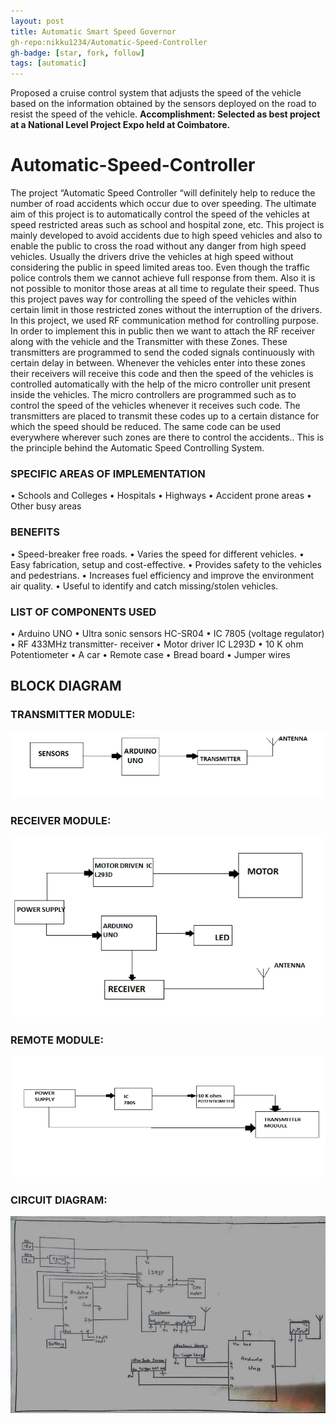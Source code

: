 ```yaml
---
layout: post
title: Automatic Smart Speed Governor
gh-repo:nikku1234/Automatic-Speed-Controller
gh-badge: [star, fork, follow]
tags: [automatic]
---
```

Proposed a cruise control system that adjusts the speed of the vehicle based on the information
obtained by the sensors deployed on the road to resist the speed of the vehicle.
**Accomplishment: Selected as best project at a National Level Project Expo held at Coimbatore.**

# Automatic-Speed-Controller
The project “Automatic Speed Controller “will definitely help to reduce the number of road accidents which occur due to over speeding. The ultimate aim of this project is to automatically control the speed of the vehicles at speed restricted areas such as school and hospital zone, etc. This project is mainly developed to avoid accidents due to high speed vehicles and also to enable the public to cross the road without any danger from high speed vehicles. Usually the drivers drive the vehicles at high speed without considering the public in speed limited areas too. Even though the traffic police controls them we cannot achieve full response from them. Also it is not possible to monitor those areas at all time to regulate their speed. Thus this project paves way for controlling the speed of the vehicles within certain limit in those restricted zones without the interruption of the drivers. In this project, we used RF communication method for controlling purpose. In order to implement this in public then we want to attach the RF receiver along with the vehicle and the Transmitter with these Zones. These transmitters are programmed to send the coded signals continuously with certain delay in between. Whenever the vehicles enter into these zones their receivers will receive this code and then the speed of the vehicles is controlled automatically with the help of the micro controller unit present inside the vehicles. The micro controllers are programmed such as to control the speed of the vehicles whenever it receives such code. The transmitters are placed to transmit these codes up to a certain distance for which the speed should be reduced. The same code can be used everywhere wherever such zones are there to control the accidents.. This is the principle behind the Automatic Speed Controlling System.

### SPECIFIC AREAS OF IMPLEMENTATION
•	Schools and Colleges
•	Hospitals
•	Highways
•	Accident prone areas
•	Other busy areas

### BENEFITS
•	Speed-breaker free roads.
•	Varies the speed for different vehicles.
•	Easy fabrication, setup and cost-effective.
•	Provides safety to the vehicles and pedestrians.
•	Increases fuel efficiency and improve the environment air quality.
•	Useful to identify and catch missing/stolen vehicles.

### LIST OF COMPONENTS USED
•	Arduino UNO
•	Ultra sonic sensors HC-SR04
•	IC 7805 (voltage regulator)
•	RF 433MHz transmitter- receiver
•	Motor driver IC L293D
•	10 K ohm Potentiometer
•	A car
•	Remote case
•	Bread board
•	Jumper wires

## BLOCK DIAGRAM

### TRANSMITTER MODULE:
![](/img/Speed/Picture1.png)
### RECEIVER MODULE:
![](/img/Speed/Picture2.png)
### REMOTE MODULE:
![](/img/Speed/Picture3.png)
### CIRCUIT DIAGRAM:
![](/img/Speed/Picture4.png)


